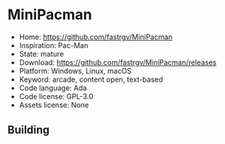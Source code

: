 # MiniPacman

- Home: https://github.com/fastrgv/MiniPacman
- Inspiration: Pac-Man
- State: mature
- Download: https://github.com/fastrgv/MiniPacman/releases
- Platform: Windows, Linux, macOS
- Keyword: arcade, content open, text-based
- Code language: Ada
- Code license: GPL-3.0
- Assets license: None

## Building
